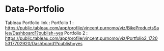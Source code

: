 # Data-Portfolio
Tableau Portfolio link :
Portfolio 1 : https://public.tableau.com/app/profile/vincent.purnomo/viz/BikeProductsSales/Dashboard1?publish=yes
Portfolio 2 : https://public.tableau.com/app/profile/vincent.purnomo/viz/Portfolio2_17205317702920/Dashboard1?publish=yes
